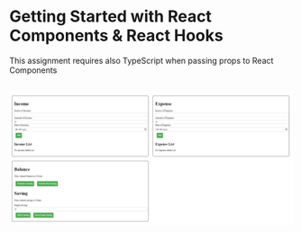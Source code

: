 # Getting Started with React Components & React Hooks

This assignment requires also TypeScript when passing props to React Components


![demo1](demo1.png)
---
